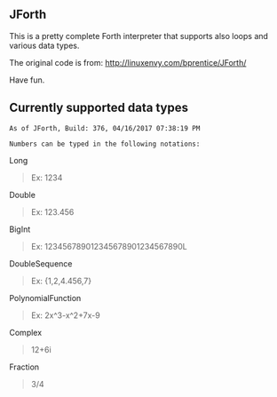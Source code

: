 **JForth**
----------

This is a pretty complete Forth interpreter that supports also loops and various data types.

The original code is from: http://linuxenvy.com/bprentice/JForth/

Have fun.

Currently supported data types
------------------------------
`As of JForth, Build: 376, 04/16/2017 07:38:19 PM`

`Numbers can be typed in the following notations:`

Long
> Ex: 1234

Double
> Ex: 123.456

BigInt
> Ex: 123456789012345678901234567890L

DoubleSequence
> Ex: {1,2,4.456,7}

PolynomialFunction
> Ex: 2x^3-x^2+7x-9 

Complex
> 12+6i

Fraction
> 3/4

